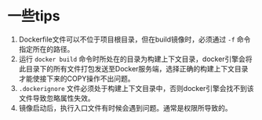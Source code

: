 # 一些tips

1. Dockerfile文件可以不位于项目根目录，但在build镜像时，必须通过 `-f` 命令指定所在的路径。
2. 运行 `docker build` 命令时所处在的目录为构建上下文目录，docker引擎会将此目录下的所有文件打包发送至Docker服务端，选择正确的构建上下文目录才能使接下来的COPY操作不出问题。
3. `.dockerignore` 文件必须处于构建上下文目录中，否则docker引擎会找不到该文件导致忽略属性失效。
4. 镜像启动后，执行入口文件有时候会遇到问题。通常是权限所导致的。